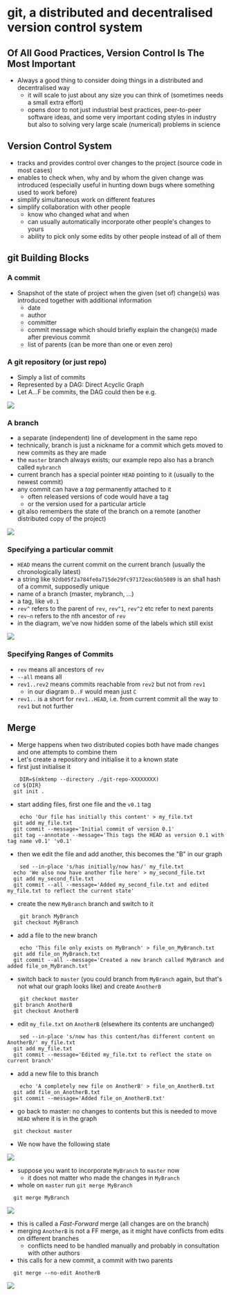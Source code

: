 git, a distributed and decentralised version control system
===========================================================

Of All Good Practices, Version Control Is The Most Important
------------------------------------------------------------

-   Always a good thing to consider doing things in a distributed and decentralised way
    -   it will scale to just about any size you can think of (sometimes needs a small extra effort)
    -   opens door to not just industrial best practices, peer-to-peer software ideas, and some very important coding styles in industry but also to solving very large scale (numerical) problems in science

Version Control System
----------------------

-   tracks and provides control over changes to the project (source code in most cases)
-   enables to check when, why and by whom the given change was introduced (especially useful in hunting down bugs where something used to work before)
-   simplify simultaneous work on different features
-   simplify collaboration with other people
    -   know who changed what and when
    -   can usually automatically incorporate other people's changes to yours
    -   ability to pick only some edits by other people instead of all of them

git Building Blocks
-------------------

### A commit

-   Snapshot of the state of project when the given (set of) change(s) was introduced together with additional information
    -   date
    -   author
    -   committer
    -   commit message which should briefly explain the change(s) made after previous commit
    -   list of parents (can be more than one or even zero)

### A git repository (or just repo)

-   Simply a list of commits
-   Represented by a DAG: Direct Acyclic Graph
-   Let A...F be commits, the DAG could then be e.g.

![](images/git_dag_1.png)

### A branch

-   a separate (independent) line of development in the same repo
-   technically, branch is just a nickname for a commit which gets moved to new commits as they are made
-   the `master` branch always exists; our example repo also has a branch called `mybranch`
-   current branch has a special pointer `HEAD` pointing to it (usually to the newest commit)
-   any commit can have a *tag* permanently attached to it
    -   often released versions of code would have a tag
    -   or the version used for a particular article
-   git also remembers the state of the branch on a remote (another distributed copy of the project)

![](images/git_dag_2.png)

### Specifying a particular commit

-   `HEAD` means the current commit on the current branch (usually the chronologically latest)
-   a string like `92db05f2a784fe0a715de29fc97172eac6bb5089` is an sha1 hash of a commit, supposedly unique
-   name of a branch (master, mybranch, ...)
-   a tag, like `v0.1`
-   `rev^` refers to the parent of `rev`, `rev^1`, `rev^2` etc refer to next parents
-   `rev~n` refers to the nth ancestor of `rev`
-   in the diagram, we've now hidden some of the labels which still exist

![](images/git_dag_3.png)

### Specifying Ranges of Commits

-   `rev` means all ancestors of `rev`
-   `--all` means all
-   `rev1..rev2` means commits reachable from `rev2` but not from `rev1`
    -   in our diagram `D..F` would mean just `C`
-   `rev1..` is a short for `rev1..HEAD`, i.e. from current commit all the way to `rev1` but not further

Merge
-----

-   Merge happens when two distributed copies both have made changes and one attempts to combine them
-   Let's create a repository and initialise it to a known state
-   first just initialise it

``` {.bash}
    DIR=$(mktemp --directory ./git-repo-XXXXXXXX)
  cd ${DIR}
  git init .
```

-   start adding files, first one file and the `v0.1` tag

``` {.bash}
    echo 'Our file has initially this content' > my_file.txt
  git add my_file.txt
  git commit --message='Initial commit of version 0.1'
  git tag --annotate --message='This tags the HEAD as version 0.1 with tag name v0.1' 'v0.1'
```

-   then we edit the file and add another, this becomes the "B" in our graph

``` {.bash}
    sed --in-place 's/has initially/now has/' my_file.txt
  echo 'We also now have another file here' > my_second_file.txt
  git add my_second_file.txt
  git commit --all --message='Added my_second_file.txt and edited my_file.txt to reflect the current state'
```

-   create the new `MyBranch` branch and switch to it

``` {.bash}
    git branch MyBranch
  git checkout MyBranch
```

-   add a file to the new branch

``` {.bash}
    echo 'This file only exists on MyBranch' > file_on_MyBranch.txt
  git add file_on_MyBranch.txt
  git commit --all --message='Created a new branch called MyBranch and added file_on_MyBranch.txt'
```

-   switch back to `master` (you could branch from `MyBranch` again, but that's not what our graph looks like) and create `AnotherB`

``` {.bash}
    git checkout master
  git branch AnotherB
  git checkout AnotherB
```

-   edit `my_file.txt` on `AnotherB` (elsewhere its contents are unchanged)

``` {.bash}
    sed --in-place 's/now has this content/has different content on AnotherB/' my_file.txt
  git add my_file.txt
  git commit --message='Edited my_file.txt to reflect the state on current branch'
```

-   add a new file to this branch

``` {.bash}
    echo 'A completely new file on AnotherB' > file_on_AnotherB.txt
  git add file_on_AnotherB.txt
  git commit --message='Added file_on_AnotherB.txt'
```

-   go back to master: no changes to contents but this is needed to move `HEAD` where it is in the graph

``` {.bash}
  git checkout master
```

-   We now have the following state

![](images/git_dag_4.png)

-   suppose you want to incorporate `MyBranch` to `master` now
    -   it does not matter who made the changes in `MyBranch`
-   whole on `master` run `git merge MyBranch`

``` {.bash}
  git merge MyBranch
```

![](images/git_dag_5.png)

-   this is called a *Fast-Forward* merge (all changes are on the branch)
-   merging `AnotherB` is not a FF merge, as it might have conflicts from edits on different branches
    -   conflicts need to be handled manually and probably in consultation with other authors
-   this calls for a new commit, a commit with two parents

``` {.bash}
  git merge --no-edit AnotherB
```

![](images/git_dag_6.png)

